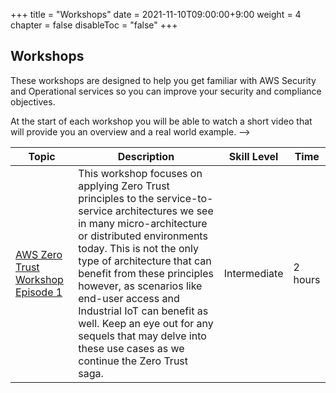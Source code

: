 +++
title = "Workshops"
date = 2021-11-10T09:00:00+9:00
weight = 4
chapter = false
disableToc = "false"
+++

## Workshops

These workshops are designed to help you get familiar with AWS Security and Operational services so you can improve your security and compliance objectives. <!--You'll be working with services such as AWS Systems Manager (operational management), AWS Config (configuration change management), Amazon Inspector (vulnerability & behavior analysis) and AWS WAF (web application firewall). -->

<!-->
At the start of each workshop you will be able to watch a short video that will provide you an overview and a real world example.
-->

| Topic | Description | Skill Level | Time |
|-----------|---------|---------|---------|
|[AWS Zero Trust Workshop Episode 1](/en/workshops/zero_trust_ep1) | This workshop focuses on applying Zero Trust principles to the service-to-service architectures we see in many micro-architecture or distributed environments today. This is not the only type of architecture that can benefit from these principles however, as scenarios like end-user access and Industrial IoT can benefit as well. Keep an eye out for any sequels that may delve into these use cases as we continue the Zero Trust saga. | Intermediate | 2 hours |
<!--
|[Eliminate Bastion Hosts with Systems Manager](/workshops/module1) | In this session, you will configure AWS Systems Manager Session Manager to provide secure interactive access to your managed instances without the need to expose inbound ports, manage bastion hosts, or manage SSH keys. You will learn how Session Manager works by default and will progressively increase the security posture of your environment by enabling enhanced session encryption, configuring session logging and reducing default permissions. | Beginner - Intermediate | 1 - 2 hours |
|[Security Through Good Governance](/workshops/module2)| In this session, you will leverage Systems Manager and AWS Config to enforce governance across your AWS resources. You will collect inventory from your instances, automate patch management, ensuring consistency across your instances and automating compliance enforcement.   | Beginner - Intermediate | 1 - 2  hours |
|[Protecting Workloads from the Instance to the Edge](/workshops/module3)| In this session, you will build an environment consisting of two Amazon Linux web servers behind an application load balancer. The web servers will be running a PHP web site that contains several vulnerabilities. You will then use AWS Web Application Firewall (WAF), Amazon Inspector and AWS Systems Manager to identify the vulnerabilities and remediate them.   | Advanced | 2 - 3 hours |
|[AWS Secrets Manager with Amazon RDS and AWS Fargate](/workshops/module4)| In this session, you will access the RDS database with Secrets Manager. You will then use Secrets Manager to rotate the data base password. You will then use Secrets Manager to access the database again to show that you can continue to access the data base after the rotation. In the second phase of the lab, you will extend your use of Secrets Manager into an AWS Fargate container. You will create an Amazon ECS task definition to pass secrets to the Fargate container and then launch the Fargate container. You will then SSH into the container to show that the secret was passed to the container and that you can access the RDS data base. | Intermediate - Advanced |  1 hour |
-->